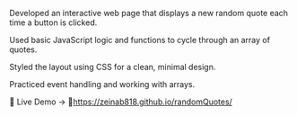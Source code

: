 Developed an interactive web page that displays a new random quote each time a button is clicked.

Used basic JavaScript logic and functions to cycle through an array of quotes.

Styled the layout using CSS for a clean, minimal design.

Practiced event handling and working with arrays.

📂 Live Demo → 
 🔗https://zeinab818.github.io/randomQuotes/ 
